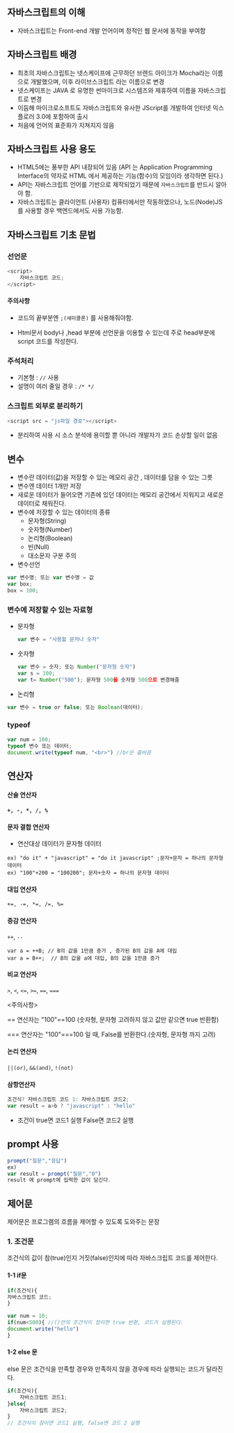 ## 자바스크립트의 이해

- 자바스크립트는 Front-end 개발 언어이며 정적인 웹 문서에 동작을 부여함



## 자바스크립트 배경

- 최초의 자바스크립트는 넷스케이프에 근무하던 브렌드 아이크가 Mocha라는 이름으로 개발했으며, 이후 라이브스크립트 라는 이름으로 변경
- 넷스케이프는 JAVA 로 유명한 썬마이크로 시스템즈와 제휴하여 이름을 자바스크립트로 변경
- 이듬해 마이크로소프트도 자바스크립트와 유사한 JScript를 개발하여 인터넷 익스플로러 3.0에 포함하여 출시
- 처음에 언어의 표준화가 지쳐지지 않음 



## 자바스크립트 사용 용도

- HTML5에는 풍부한 API 내장되어 있음 (API 는 Application Programming Interface의 약자로 HTML 에서 제공하는 기능(함수)의 모임이라 생각하면 된다.)
- API는 자바스크립트 언어를 기반으로 제작되었기 때문에 `자바스크립트`를 반드시 알아야 함.
- 자바스크립트는 클라이언트 (사용자)  컴퓨터에서만 작동하였으나, 노드(Node)JS를 사용할 경우 백엔드에서도 사용 가능함. 



## 자바스크립트 기초 문법

### 선언문

``` js
<script>
	자바스크립트 코드;
</script>
```

#### 주의사항  

- 코드의 끝부분엔 `;(세미콜론)` 를 사용해줘야함.

- Html문서 body나 ,head 부분에 선언문을 이용할 수 있는데 주로 head부분에 script 코드를 작성한다.  



### 주석처리

- 기본형 :  `//` 사용 
- 설명이 여러 줄일 경우 : `/* */` 



### 스크립트 외부로 분리하기 

``` js
<script src = "js파일 경로"></script>
```

- 분리하여 사용 시 소스 분석에 용이할 뿐 아니라 개발자가 코드 손상할 일이 없음



## 변수

- 변수란 데이터(값)을 저장할 수 있는 메모리 공간 , 데이터를 담을 수 있는 그릇 
- 변수엔 데이터 1개만 저장
- 새로운 데이터가 들어오면 기존에 있던 데이터는 메모리 공간에서 지워지고 새로운 데이터로 채워진다.
- 변수에 저장할 수 있는 데이터의 종류 
  - 문자형(String)
  - 숫자형(Number)
  - 논리형(Boolean)
  - 빈(Null)
  - 대소문자 구분 주의
- 변수선언

``` js
var 변수명; 또는 var 변수명 = 값
var box;
box = 100;
```



### 변수에 저장할 수 있는 자료형

- 문자형

  ``` js
  var 변수 = "사용할 문자나 숫자"
  ```

- 숫자형

  ``` js
  var 변수 = 숫자; 또는 Number("문자형 숫자")
  var s = 100;
  var t= Number("500"); 문자형 500을 숫자형 500으로 변경해줌
  ```

- 논리형

``` js
var 변수 = true or false; 또는 Boolean(데이터);
```



### typeof

``` js
var num = 100;
typeof 변수 또는 데이터;
document.write(typeof num, "<br>") //br은 줄바꿈
```



## 연산자

####  산술 연산자

#### `+, -, *, /, %`



####  문자 결합 연산자

- 연산대상 데이터가 문자형 데이터

``` 
ex) "do it" + "javascript" = "do it javascript" ;문자+문자 = 하나의 문자형 데이터
ex) "100"+200 = "100200"; 문자+숫자 = 하나의 문자형 데이터
```





####  대입 연산자

`+=, -=, *=, /=, %=`



#### 증감 연산자

`++`, `--`

``` 
var a = ++B; // B의 값을 1만큼 증가 , 증가된 B의 값을 A에 대입
var a = B++;  // B의 값을 a에 대입, B의 값을 1만큼 증가 
```



#### 비교 연산자

`>`, `<`, `<=`, `>=`, `==`, `===`

<주의사항>  

== 연산자는 "100"==100 (숫자형, 문자형 고려하지 않고 값만 같으면 true 반환함)

=== 연산자는 "100"===100 일 때, False를 반환한다.(숫자형, 문자형 까지 고려)



#### 논리 연산자

`||(or)`, `&&(and)`, `!(not)`



#### 삼항연산자

``` js
조건식? 자바스크립트 코드 1: 자바스크립트 코드2;
var result = a>b ? "javascript" : "hello"
```

- 조건이 true면 코드1 실행 False면 코드2 실행



## prompt 사용

``` js
prompt("질문","응답")
ex)
var result = prompt("질문","0")
result 에 prompt에 입력한 값이 담긴다. 
```





## 제어문

제어문은 프로그램의 흐름을 제어할 수 있도록 도와주는 문장 



### 1. 조건문

조건식의 값이 참(true)인지 거짓(false)인지에 따라 자바스크립트 코드를 제어한다. 

#### 1-1 if문

``` js
if(조건식){
자바스크립트 코드;
}

var num = 10;
if(num<500){ //()안의 조건식이 참이면 true 반환, 코드가 실행된다.
document.write("hello")
}
```



#### 1-2 else 문

else 문은 조건식을 만족할 경우와 만족하지 않을 경우에 따라 실행되는 코드가 달라진다. 

``` js
if(조건식){
	자바스크립트 코드1;
}else{
	자바스크립트 코드2;
}
// 조건식이 참이면 코드1 실행, false면 코드 2 실행
```

